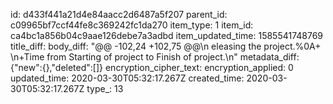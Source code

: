 id: d433f441a21d4e84aacc2d6487a5f207
parent_id: c09965bf7ccf44fe8c369242fc1da270
item_type: 1
item_id: ca4bc1a856b04c9aae126debe7a3adbd
item_updated_time: 1585541748769
title_diff: 
body_diff: "@@ -102,24 +102,75 @@\n eleasing the project.%0A+ \n+Time from Starting of project to Finish of project.\n"
metadata_diff: {"new":{},"deleted":[]}
encryption_cipher_text: 
encryption_applied: 0
updated_time: 2020-03-30T05:32:17.267Z
created_time: 2020-03-30T05:32:17.267Z
type_: 13